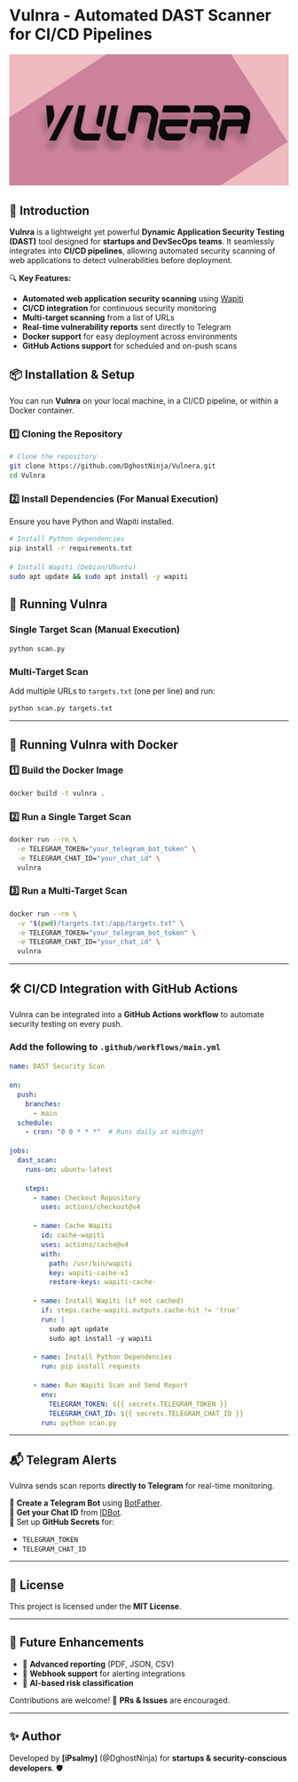 # Vulnra - Automated DAST Scanner for CI/CD Pipelines

![Vulnra Banner](assets/vulnera.jpg)


## 🚀 Introduction
**Vulnra** is a lightweight yet powerful **Dynamic Application Security Testing (DAST)** tool designed for **startups and DevSecOps teams**. It seamlessly integrates into **CI/CD pipelines**, allowing automated security scanning of web applications to detect vulnerabilities before deployment.

🔍 **Key Features:**
- **Automated web application security scanning** using [Wapiti](http://wapiti.sourceforge.net/)
- **CI/CD integration** for continuous security monitoring
- **Multi-target scanning** from a list of URLs
- **Real-time vulnerability reports** sent directly to Telegram
- **Docker support** for easy deployment across environments
- **GitHub Actions support** for scheduled and on-push scans

## 📦 Installation & Setup
You can run **Vulnra** on your local machine, in a CI/CD pipeline, or within a Docker container.

### **1️⃣ Cloning the Repository**
```sh
# Clone the repository
git clone https://github.com/DghostNinja/Vulnera.git
cd Vulnra
```

### **2️⃣ Install Dependencies (For Manual Execution)**
Ensure you have Python and Wapiti installed.
```sh
# Install Python dependencies
pip install -r requirements.txt

# Install Wapiti (Debian/Ubuntu)
sudo apt update && sudo apt install -y wapiti
```

## 🚀 Running Vulnra
### **Single Target Scan (Manual Execution)**
```sh
python scan.py
```

### **Multi-Target Scan**
Add multiple URLs to `targets.txt` (one per line) and run:
```sh
python scan.py targets.txt
```

---
## 🐳 Running Vulnra with Docker
### **1️⃣ Build the Docker Image**
```sh
docker build -t vulnra .
```

### **2️⃣ Run a Single Target Scan**
```sh
docker run --rm \
  -e TELEGRAM_TOKEN="your_telegram_bot_token" \
  -e TELEGRAM_CHAT_ID="your_chat_id" \
  vulnra
```

### **3️⃣ Run a Multi-Target Scan**
```sh
docker run --rm \
  -v "$(pwd)/targets.txt:/app/targets.txt" \
  -e TELEGRAM_TOKEN="your_telegram_bot_token" \
  -e TELEGRAM_CHAT_ID="your_chat_id" \
  vulnra
```

---
## 🛠️ CI/CD Integration with GitHub Actions
Vulnra can be integrated into a **GitHub Actions workflow** to automate security testing on every push.

### **Add the following to `.github/workflows/main.yml`**
```yaml
name: DAST Security Scan

on:
  push:
    branches:
      - main
  schedule:
    - cron: "0 0 * * *"  # Runs daily at midnight

jobs:
  dast_scan:
    runs-on: ubuntu-latest

    steps:
      - name: Checkout Repository
        uses: actions/checkout@v4

      - name: Cache Wapiti
        id: cache-wapiti
        uses: actions/cache@v4
        with:
          path: /usr/bin/wapiti
          key: wapiti-cache-v1
          restore-keys: wapiti-cache-

      - name: Install Wapiti (if not cached)
        if: steps.cache-wapiti.outputs.cache-hit != 'true'
        run: |
          sudo apt update
          sudo apt install -y wapiti

      - name: Install Python Dependencies
        run: pip install requests

      - name: Run Wapiti Scan and Send Report
        env:
          TELEGRAM_TOKEN: ${{ secrets.TELEGRAM_TOKEN }}
          TELEGRAM_CHAT_ID: ${{ secrets.TELEGRAM_CHAT_ID }}
        run: python scan.py
```

---
## 📬 Telegram Alerts
Vulnra sends scan reports **directly to Telegram** for real-time monitoring.

🔹 **Create a Telegram Bot** using [BotFather](https://t.me/BotFather).  
🔹 **Get your Chat ID** from [IDBot](https://t.me/myidbot).  
🔹 Set up **GitHub Secrets** for:
  - `TELEGRAM_TOKEN`
  - `TELEGRAM_CHAT_ID`

---
## 📜 License
This project is licensed under the **MIT License**.

---
## 🎯 Future Enhancements
- 📌 **Advanced reporting** (PDF, JSON, CSV)
- 📌 **Webhook support** for alerting integrations
- 📌 **AI-based risk classification**

Contributions are welcome! 🚀 **PRs & Issues** are encouraged.

---
## ✨ Author
Developed by **[iPsalmy]** (@DghostNinja) for **startups & security-conscious developers**. 🛡️

